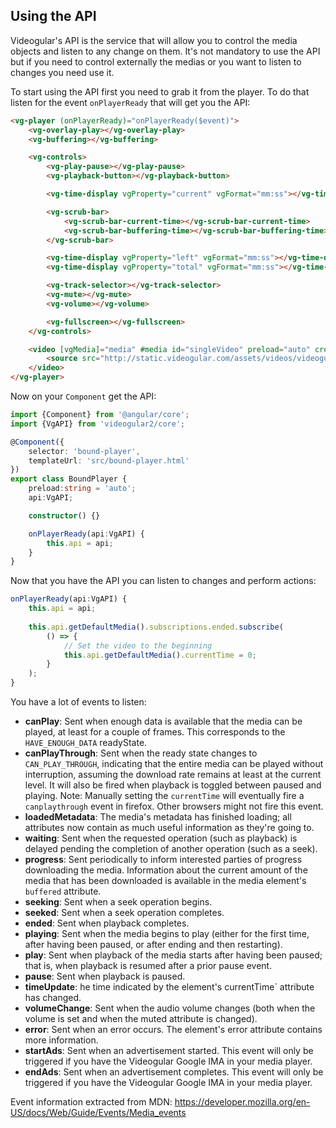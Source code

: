 ## Using the API

Videogular's API is the service that will allow you to control the media objects and listen to any change on them. It's not mandatory to use the API but if you need to control externally the medias or you want to listen to changes you need use it. 

To start using the API first you need to grab it from the player. To do that listen for the event `onPlayerReady` that will get you the API:

```html
<vg-player (onPlayerReady)="onPlayerReady($event)">
    <vg-overlay-play></vg-overlay-play>
    <vg-buffering></vg-buffering>

    <vg-controls>
        <vg-play-pause></vg-play-pause>
        <vg-playback-button></vg-playback-button>

        <vg-time-display vgProperty="current" vgFormat="mm:ss"></vg-time-display>

        <vg-scrub-bar>
            <vg-scrub-bar-current-time></vg-scrub-bar-current-time>
            <vg-scrub-bar-buffering-time></vg-scrub-bar-buffering-time>
        </vg-scrub-bar>

        <vg-time-display vgProperty="left" vgFormat="mm:ss"></vg-time-display>
        <vg-time-display vgProperty="total" vgFormat="mm:ss"></vg-time-display>

        <vg-track-selector></vg-track-selector>
        <vg-mute></vg-mute>
        <vg-volume></vg-volume>

        <vg-fullscreen></vg-fullscreen>
    </vg-controls>

    <video [vgMedia]="media" #media id="singleVideo" preload="auto" crossorigin>
        <source src="http://static.videogular.com/assets/videos/videogular.mp4" type="video/mp4">
    </video>
</vg-player>
```

Now on your `Component` get the API:

```typescript
import {Component} from '@angular/core';
import {VgAPI} from 'videogular2/core';

@Component({
    selector: 'bound-player',
    templateUrl: 'src/bound-player.html'
})
export class BoundPlayer {
    preload:string = 'auto';
    api:VgAPI;

    constructor() {}

    onPlayerReady(api:VgAPI) {
        this.api = api;
    }
}
```

Now that you have the API you can listen to changes and perform actions:

```typescript
onPlayerReady(api:VgAPI) {
    this.api = api;
    
    this.api.getDefaultMedia().subscriptions.ended.subscribe(
        () => {
            // Set the video to the beginning
            this.api.getDefaultMedia().currentTime = 0;
        }
    );
}
```

You have a lot of events to listen:

- **canPlay**: Sent when enough data is available that the media can be played, at least for a couple of frames. This corresponds to the `HAVE_ENOUGH_DATA` readyState.
- **canPlayThrough**: Sent when the ready state changes to `CAN_PLAY_THROUGH`, indicating that the entire media can be played without interruption, assuming the download rate remains at least at the current level. It will also be fired when playback is toggled between paused and playing. Note: Manually setting the `currentTime` will eventually fire a `canplaythrough` event in firefox. Other browsers might not fire this event.
- **loadedMetadata**: The media's metadata has finished loading; all attributes now contain as much useful information as they're going to.
- **waiting**: Sent when the requested operation (such as playback) is delayed pending the completion of another operation (such as a seek).
- **progress**: Sent periodically to inform interested parties of progress downloading the media. Information about the current amount of the media that has been downloaded is available in the media element's `buffered` attribute. 
- **seeking**: Sent when a seek operation begins.
- **seeked**: Sent when a seek operation completes.
- **ended**: Sent when playback completes.
- **playing**: Sent when the media begins to play (either for the first time, after having been paused, or after ending and then restarting). 
- **play**: Sent when playback of the media starts after having been paused; that is, when playback is resumed after a prior pause event. 
- **pause**: Sent when playback is paused. 
- **timeUpdate**: he time indicated by the element's currentTime` attribute has changed. 
- **volumeChange**: Sent when the audio volume changes (both when the volume is set and when the muted attribute is changed). 
- **error**: Sent when an error occurs.  The element's error attribute contains more information. 
- **startAds**: Sent when an advertisement started. This event will only be triggered if you have the Videogular Google IMA in your media player. 
- **endAds**: Sent when an advertisement completes. This event will only be triggered if you have the Videogular Google IMA in your media player. 

Event information extracted from MDN: https://developer.mozilla.org/en-US/docs/Web/Guide/Events/Media_events
